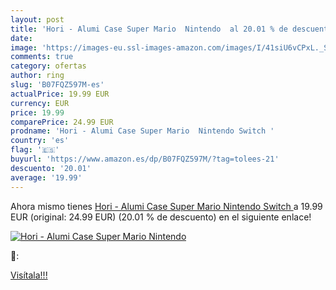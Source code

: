 ```yaml
---
layout: post
title: 'Hori - Alumi Case Super Mario  Nintendo  al 20.01 % de descuento'
date: 
image: 'https://images-eu.ssl-images-amazon.com/images/I/41siU6vCPxL._SL200_.jpg'
comments: true
category: ofertas
author: ring
slug: 'B07FQZ597M-es'
actualPrice: 19.99 EUR
currency: EUR
price: 19.99
comparePrice: 24.99 EUR
prodname: 'Hori - Alumi Case Super Mario  Nintendo Switch '
country: 'es'
flag: '🇪🇸'
buyurl: 'https://www.amazon.es/dp/B07FQZ597M/?tag=tolees-21'
descuento: '20.01'
average: '19.99'
---
```


Ahora mismo tienes [Hori - Alumi Case Super Mario  Nintendo Switch ](https://www.amazon.es/dp/B07FQZ597M/?tag=tolees-21) a 19.99 EUR (original: 24.99 EUR) (20.01 %  de descuento) en el siguiente enlace!

[![Hori - Alumi Case Super Mario  Nintendo ](https://images-eu.ssl-images-amazon.com/images/I/41siU6vCPxL._SL200_.jpg)](https://www.amazon.es/dp/B07FQZ597M/?tag=tolees-21)

🔎:


[Visítala!!!](https://www.amazon.es/dp/B07FQZ597M/?tag=tolees-21)
